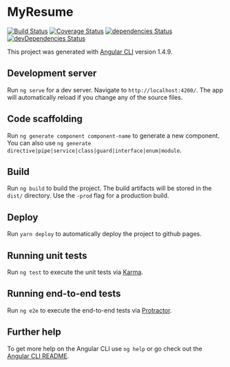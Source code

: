 # MyResume

[![Build Status](https://travis-ci.org/ricardomfmsousa/my-resume.svg?branch=master)](https://travis-ci.org/ricardomfmsousa/my-resume)
[![Coverage Status](https://coveralls.io/repos/github/ricardomfmsousa/my-resume/badge.svg?branch=master)](https://coveralls.io/github/ricardomfmsousa/my-resume?branch=master)
[![dependencies Status](https://david-dm.org/ricardomfmsousa/my-resume/status.svg)](https://david-dm.org/ricardomfmsousa/my-resume)
[![devDependencies Status](https://david-dm.org/ricardomfmsousa/my-resume/dev-status.svg)](https://david-dm.org/ricardomfmsousa/my-resume?type=dev)

This project was generated with [Angular CLI](https://github.com/angular/angular-cli) version 1.4.9.

## Development server

Run `ng serve` for a dev server. Navigate to `http://localhost:4200/`. The app will automatically reload if you change any of the source files.

## Code scaffolding

Run `ng generate component component-name` to generate a new component. You can also use `ng generate directive|pipe|service|class|guard|interface|enum|module`.

## Build

Run `ng build` to build the project. The build artifacts will be stored in the `dist/` directory. Use the `-prod` flag for a production build.

## Deploy
Run `yarn deploy` to automatically deploy the project to github pages.

## Running unit tests

Run `ng test` to execute the unit tests via [Karma](https://karma-runner.github.io).

## Running end-to-end tests

Run `ng e2e` to execute the end-to-end tests via [Protractor](http://www.protractortest.org/).

## Further help

To get more help on the Angular CLI use `ng help` or go check out the [Angular CLI README](https://github.com/angular/angular-cli/blob/master/README.md).
